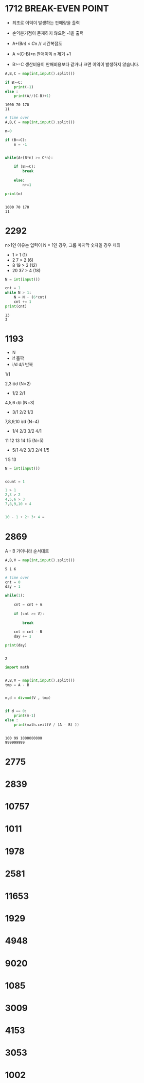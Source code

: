 # 1712 BREAK-EVEN POINT


- 최초로 이익이 발생하는 판매량을 출력 
- 손익분기점이 존재하지 않으면 -1을 출력



- A+(B*n) < C*n // 시간복잡도 
- A <(C-B)*n 판매이익 n 제거 +1
- B>=C 생산비용이 판매비용보다 같거나 크면 이익이 발생하지 않습니다.



```python
A,B,C = map(int,input().split())

if B>=C:
    print(-1)
else :
    print(A//(C-B)+1)
```

    1000 70 170
    11



```python
# time over
A,B,C = map(int,input().split())

n=0

if (B>=C):
    n = -1  


while(A+(B*n) >= C*n):
    
    if (B>=C):
        break
        
    else:
        n+=1

print(n)
    
```

    1000 70 170
    11


# 2292


n>1인 이유는 입력이 N = 1인 경우, 그룹 마지막 숫자일 경우 제외

- 1     > 1 (1)
- 2  7  > 2 (6)
- 8  19 > 3 (12)
- 20 37 > 4 (18)



```python
N = int(input())

cnt = 1
while N > 1:
    N = N - (6*cnt)
    cnt += 1
print(cnt)
```

    13
    3


# 1193

- N
- if 홀짝 
- i/d d/i 반복

1/1 


2,3 i/d (N=2)

- 1/2 2/1 

4,5,6  d/i (N=3)

- 3/1 2/2 1/3 

7,8,9,10 i/d (N=4)

- 1/4 2/3 3/2 4/1 

11 12 13 14 15 (N=5)

- 5/1 4/2 3/3 2/4 1/5


1 5 13 


```python
N = int(input())


count = 1

1 > 1
2,3 > 2
4,5,6 > 3
7,8,9,10 > 4


10 - 1 + 2+ 3+ 4 = 
```

# 2869

A - B 가아니라 
순서대로



```python
A,B,V = map(int,input().split())
```

    5 1 6



```python
# time over
cnt = 0
day = 1

while(1):
    
    cnt = cnt + A
    
    if (cnt >= V):
        
        break
    
    cnt = cnt - B
    day += 1

print(day)
        

```

    2



```python
import math


A,B,V = map(int,input().split())
tmp = A - B 


m,d = divmod(V , tmp)


if d == 0:
    print(m-1)
else :
    print(math.ceil(V / (A - B) ))
    
```

    100 99 1000000000
    999999999


# 2775

# 2839

# 10757

# 1011

# 1978

# 2581

# 11653

# 1929

# 4948

# 9020

# 1085

# 3009

# 4153

# 3053

# 1002

